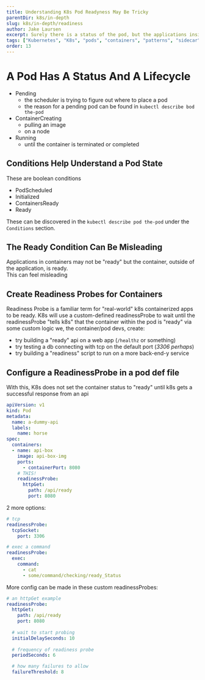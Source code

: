 ```yaml
---
title: Understanding K8s Pod Readyness May Be Tricky
parentDir: k8s/in-depth
slug: k8s/in-depth/readiness
author: Jake Laursen
excerpt: Surely there is a status of the pod, but the applications inside the pods can require more granular configuring to understand their readyness
tags: ["Kubernetes", "K8s", "pods", "containers", "patterns", "sidecar", "adapter", "ambassador"]
order: 13
---
```


# A Pod Has A Status And A Lifecycle
- Pending
  - the scheduler is trying to figure out where to place a pod
  - the reason for a pending pod can be found in `kubectl describe bod the-pod`
- ContainerCreating
  - pulling an image
  - on a node
- Running
  - until the container is terminated or completed

## Conditions Help Understand a Pod State
These are boolean conditions
- PodScheduled
- Initialized
- ContainersReady
- Ready

These can be discovered in the `kubectl describe pod the-pod` under the `Conditions` section.  

## The Ready Condition Can Be Misleading
Applications in containers may not be "ready" but the container, outside of the application, is ready.  
This can feel misleading

## Create Readiness Probes for Containers
Readiness Probe is a familiar term for "real-world" k8s containerized apps to be ready. K8s will use a custom-defined  readinessProbe to wait until the readinessProbe "tells k8s" that the container within the pod is "ready" via some custom logic we, the container/pod devs, create:  

- try building a "ready" api on a web app (`/healthz` or something)
- try testing a db connecting with tcp on the default port (_3306 perhaps_)
- try building a "readiness" script to run on a more back-end-y service

## Configure a ReadinessProbe in a pod def file
With this, K8s does not set the container status to "ready" until k8s gets a successful response from an api
```yaml
apiVersion: v1
kind: Pod
metadata:
  name: a-dummy-api
  labels:
    name: horse
spec:
  containers:
  - name: api-box
    image: api-box-img
    ports: 
      - containerPort: 8080
    # THIS!
    readinessProbe:
      httpGet:
        path: /api/ready
        port: 8080
```

2 more options:
```yaml
# tcp
readinessProbe:
  tcpSocket:
    port: 3306

# exec a command
readinessProbe:
  exec:
    command:
      - cat
      - some/command/checking/ready_Status
```

More config can be made in these custom readinessProbes:
```yaml
# an httpGet example
readinessProbe:
  httpGet:
    path: /api/ready
    port: 8080
  
  # wait to start probing
  initialDelaySeconds: 10
  
  # frequency of readiness probe
  periodSeconds: 6

  # how many failures to allow
  failureThreshold: 8
```